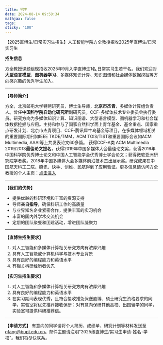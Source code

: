 ```yaml
---
title: 招生
date: 2024-08-14 09:50:34
mathjax: false
tags: 
sticky: "100"
---
```

【2025直博生/日常实习生招生】人工智能学院方全教授招收2025年直博生/日常实习生

**招生信息**

方全教授课题组现招收2025年9月入学直博生1名,日常实习生若干名。我们欢迎对**大型语言模型**、**图机器学习**、多媒体知识计算、知识图谱和社会媒体数据挖掘等方向感兴趣的优秀学生加入。

---
**【导师简介】**

方全，北京邮电大学特聘研究员，博士生导师，**北京市杰青**，多媒体计算组负责人。曾任**中国科学院自动化研究所**副研究员。CCF-多媒体技术专业委员会执行委员。研究方向为多媒体知识计算、知识图谱、大型语言模型、图机器学习和社会媒体数据挖掘与应用。主持和参与了国家自然科学面上青年基金、基金重点、国家重点研发计划、北京市杰青项目、CCF-腾讯犀牛鸟基金等项目。在多媒体领域相关的重要国际期刊如IEEE TKDE/TMM，ACM  TOIS/TIST和重要国际会议如ACM Multimedia, AAAI等上共发表论文60多篇。 获得CCF-A类 ACM Multimedia 2019/2013**最佳论文提名**，获得2019年中国多媒体大会最佳论文奖，获得2016年中国科学院优秀博士论文和中国人工智能学会优秀博士学会论文；获得微软亚洲研究院学者奖。2018年中国多媒体大会多媒体前沿技术杰出展示奖。研究成果在中国航天科工二院、腾讯、快手、创维、民航得到了应用验证。更多信息请访问方全教授的个人主页：[点击进入](https://teacher.bupt.edu.cn/fangquan/zh_CN/index.htm)

---
**【我们的优势】**

- 提供优越的科研环境和丰富的资源支持
- 导师**亲自指导**，确保科研工作的高质量
- 与业界知名企业紧密合作，提供丰富的实习机会
- 丰富的国内外学术交流机会
- 定期的团队聚餐和团建活动，增进团队凝聚力
---
**【直博生招生要求】**

1. 对人工智能和多媒体计算相关研究方向有浓厚兴趣
2. 具有人工智能或计算机科学与技术专业背景
3. 具有良好的编程能力和英语水平
4. 有相关科研经历者优先

**【实习生招生要求】**

1. 对人工智能和多媒体计算相关研究方向有浓厚兴趣
2. 具有良好的编程能力和英语水平
3. 在实习期间表现优秀，且符合接收推免保送直博、硕士研究生资格要求的同学，实验室将优先推荐接收保研；对有意向保研其他高校、出国留学的同学，实验室可提供科研推荐信。
---
**【申请方式】**
有意向的同学请将个人简历、成绩单、研究计划等材料发送至[qfang@bupt.edu.cn](mailto:qfang@bupt.edu.cn)。邮件主题请注明"2025级直博生/实习生申请-姓名-学校"。我们将尽快联系。
